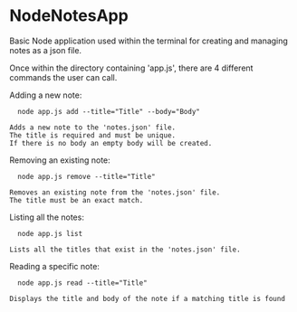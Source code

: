 # NodeNotesApp

Basic Node application used within the terminal for creating and managing notes as a json file.

Once within the directory containing 'app.js', there are 4 different commands the user can call.

Adding a new note:

      node app.js add --title="Title" --body="Body"

    Adds a new note to the 'notes.json' file. 
    The title is required and must be unique.
    If there is no body an empty body will be created.

Removing an existing note:

      node app.js remove --title="Title"

    Removes an existing note from the 'notes.json' file.
    The title must be an exact match.

Listing all the notes:

      node app.js list

    Lists all the titles that exist in the 'notes.json' file.

Reading a specific note:

      node app.js read --title="Title"

    Displays the title and body of the note if a matching title is found
